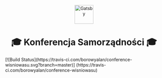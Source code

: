 <p align="center">
  <a href="https://www.gatsbyjs.org">
    <img alt="Gatsby" src="https://wisniowasu.borowyalan.com/static/logo-3903b3d9b210aa473fe806306b82ba7c.png" width="60" />
  </a>
</p>
<h1 align="center">
  🎓 Konferencja Samorządności 🎓
</h1>
[![Build Status](https://travis-ci.com/borowyalan/conference-wisniowasu.svg?branch=master)]
(https://travis-ci.com/borowyalan/conference-wisniowasu)

